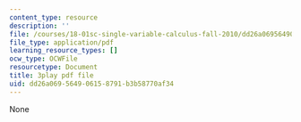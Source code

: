 ```yaml
---
content_type: resource
description: ''
file: /courses/18-01sc-single-variable-calculus-fall-2010/dd26a069564906158791b3b58770af34_QKXAd2PhZGY.pdf
file_type: application/pdf
learning_resource_types: []
ocw_type: OCWFile
resourcetype: Document
title: 3play pdf file
uid: dd26a069-5649-0615-8791-b3b58770af34
---
```

None

